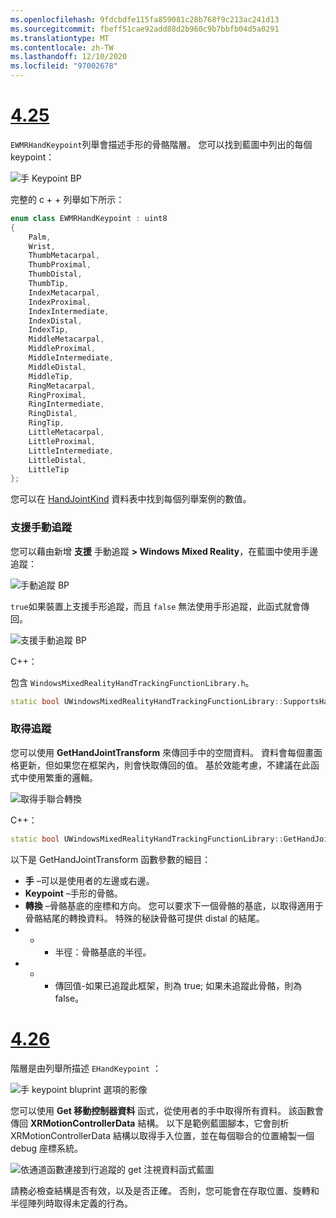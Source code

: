 ```yaml
---
ms.openlocfilehash: 9fdcbdfe115fa859081c28b768f9c213ac241d13
ms.sourcegitcommit: fbeff51cae92add88d2b960c9b7bbfb04d5a0291
ms.translationtype: MT
ms.contentlocale: zh-TW
ms.lasthandoff: 12/10/2020
ms.locfileid: "97002678"
---
```

# <a name="425"></a>[4.25](#tab/425)

`EWMRHandKeypoint`列舉會描述手形的骨骼階層。 您可以找到藍圖中列出的每個 keypoint：

![手 Keypoint BP](../images/hand-keypoint-bp.png)

完整的 c + + 列舉如下所示：
```cpp
enum class EWMRHandKeypoint : uint8
{
    Palm,
    Wrist,
    ThumbMetacarpal,
    ThumbProximal,
    ThumbDistal,
    ThumbTip,
    IndexMetacarpal,
    IndexProximal,
    IndexIntermediate,
    IndexDistal,
    IndexTip,
    MiddleMetacarpal,
    MiddleProximal,
    MiddleIntermediate,
    MiddleDistal,
    MiddleTip,
    RingMetacarpal,
    RingProximal,
    RingIntermediate,
    RingDistal,
    RingTip,
    LittleMetacarpal,
    LittleProximal,
    LittleIntermediate,
    LittleDistal,
    LittleTip
};
```

您可以在 [HandJointKind](https://docs.microsoft.com/uwp/api/windows.perception.people.handjointkind) 資料表中找到每個列舉案例的數值。

### <a name="supporting-hand-tracking"></a>支援手動追蹤

您可以藉由新增 **支援** 手動追蹤 **> Windows Mixed Reality**，在藍圖中使用手邊追蹤：

![手動追蹤 BP](../images/unreal/hand-tracking-bp.png)

`true`如果裝置上支援手形追蹤，而且 `false` 無法使用手形追蹤，此函式就會傳回。

![支援手動追蹤 BP](../images/unreal/supports-hand-tracking-bp.png)

C++：

包含 `WindowsMixedRealityHandTrackingFunctionLibrary.h`。

```cpp
static bool UWindowsMixedRealityHandTrackingFunctionLibrary::SupportsHandTracking()
```

### <a name="getting-hand-tracking"></a>取得追蹤

您可以使用 **GetHandJointTransform** 來傳回手中的空間資料。 資料會每個畫面格更新，但如果您在框架內，則會快取傳回的值。 基於效能考慮，不建議在此函式中使用繁重的邏輯。

![取得手聯合轉換](../images/unreal/get-hand-joint-transform.png)

C++：
```cpp
static bool UWindowsMixedRealityHandTrackingFunctionLibrary::GetHandJointTransform(EControllerHand Hand, EWMRHandKeypoint Keypoint, FTransform& OutTransform, float& OutRadius)
```

以下是 GetHandJointTransform 函數參數的細目：

* **手** –可以是使用者的左邊或右邊。
* **Keypoint** –手形的骨骼。
* **轉換** –骨骼基底的座標和方向。 您可以要求下一個骨骼的基底，以取得適用于骨骼結尾的轉換資料。 特殊的秘訣骨骼可提供 distal 的結尾。
* * * 半徑：骨骼基底的半徑。
* * * 傳回值-如果已追蹤此框架，則為 true; 如果未追蹤此骨骼，則為 false。


# <a name="426"></a>[4.26](#tab/426)

階層是由列舉所描述 `EHandKeypoint` ：

![手 keypoint bluprint 選項的影像](../images/hand-keypoint-bp.png)

您可以使用 **Get 移動控制器資料** 函式，從使用者的手中取得所有資料。 該函數會傳回 **XRMotionControllerData** 結構。 以下是範例藍圖腳本，它會剖析 XRMotionControllerData 結構以取得手入位置，並在每個聯合的位置繪製一個 debug 座標系統。

![依通道函數連接到行追蹤的 get 注視資料函式藍圖](../images/unreal-hand-tracking-img-03.png)

請務必檢查結構是否有效，以及是否正確。 否則，您可能會在存取位置、旋轉和半徑陣列時取得未定義的行為。

